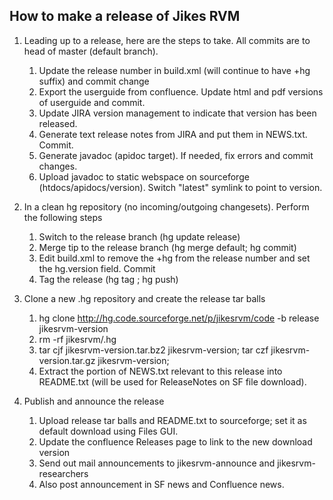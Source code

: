 ## How to make a release of Jikes RVM

1. Leading up to a release, here are the steps to take.  All commits are to head of master (default branch).
    1. Update the release number in build.xml (will continue to have +hg suffix) and commit change
    2. Export the userguide from confluence.  Update html and pdf versions of userguide and commit.
    3. Update JIRA version management to indicate that version has been released.
    4. Generate text release notes from JIRA and put them in NEWS.txt.  Commit.
    5. Generate javadoc (apidoc target).  If needed, fix errors and commit changes.
    6. Upload javadoc to static webspace on sourceforge (htdocs/apidocs/version).  Switch "latest" symlink to point to version.

2. In a clean hg repository (no incoming/outgoing changesets). Perform the following steps
    1. Switch to the release branch (hg update release)
    2. Merge tip to the release branch (hg merge default; hg commit)
    3. Edit build.xml to remove the +hg from the release number and set the hg.version field.  Commit
    4. Tag the release (hg tag <version>; hg push)

3. Clone a new .hg repository and create the release tar balls
    1. hg clone http://hg.code.sourceforge.net/p/jikesrvm/code -b release jikesrvm-version
    2. rm -rf jikesrvm/.hg
    3. tar cjf jikesrvm-version.tar.bz2 jikesrvm-version;  tar czf jikesrvm-version.tar.gz jikesrvm-version;
    4. Extract the portion of NEWS.txt relevant to this release into README.txt (will be used for ReleaseNotes on SF file download).

4. Publish and announce the release
    1. Upload release tar balls and README.txt to sourceforge; set it as default download using Files GUI.
    2. Update the confluence Releases page to link to the new download version
    3. Send out mail announcements to jikesrvm-announce and jikesrvm-researchers
    4. Also post announcement in SF news and Confluence news.

